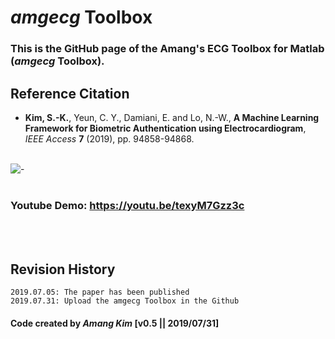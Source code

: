 # *amgecg* Toolbox
###  This is the GitHub page of the Amang's ECG Toolbox for Matlab (*amgecg* Toolbox).


## Reference Citation
* **Kim, S.-K.**, Yeun, C. Y., Damiani, E. and Lo, N.-W., **A Machine Learning Framework for Biometric Authentication using Electrocardiogram**, *IEEE Access* **7** (2019), pp. 94858-94868.
</br></br>

![-](http://ieeexplore.ieee.org/ielx7/6287639/8600701/8756039/graphical_abstract/access-gagraphic-2927079.jpg)
</br></br>

### Youtube Demo: https://youtu.be/texyM7Gzz3c
</br></br>

## Revision History
```
2019.07.05: The paper has been published
2019.07.31: Upload the amgecg Toolbox in the Github
```



#### Code created by *Amang Kim* [v0.5 || 2019/07/31]
